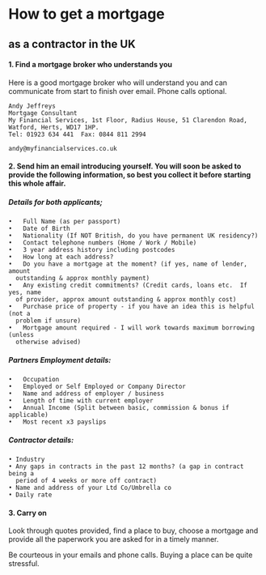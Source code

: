 # How to get a mortgage

## as a contractor in the UK

#### 1. Find a mortgage broker who understands you

  Here is a good mortgage broker who will understand you and can communicate from start to finish over email. Phone calls optional.

  ```
  Andy Jeffreys
  Mortgage Consultant
  My Financial Services, 1st Floor, Radius House, 51 Clarendon Road, Watford, Herts, WD17 1HP.
  Tel: 01923 634 441  Fax: 0844 811 2994

  andy@myfinancialservices.co.uk
  ```

#### 2. Send him an email introducing yourself. You will soon be asked to provide the following information, so best you collect it before starting this whole affair.

  ##### Details for both applicants;

    •	Full Name (as per passport)
    •	Date of Birth
    •	Nationality (If NOT British, do you have permanent UK residency?)
    •	Contact telephone numbers (Home / Work / Mobile)
    •	3 year address history including postcodes
    •	How long at each address?
    •	Do you have a mortgage at the moment? (if yes, name of lender, amount
      outstanding & approx monthly payment)
    •	Any existing credit commitments? (Credit cards, loans etc.  If yes, name
      of provider, approx amount outstanding & approx monthly cost)
    •	Purchase price of property - if you have an idea this is helpful (not a
      problem if unsure)
    •	Mortgage amount required - I will work towards maximum borrowing (unless
      otherwise advised)

  ##### Partners Employment details:

    •	Occupation
    •	Employed or Self Employed or Company Director
    •	Name and address of employer / business
    •	Length of time with current employer
    •	Annual Income (Split between basic, commission & bonus if applicable)
    •	Most recent x3 payslips

  ##### Contractor details:

    • Industry
    • Any gaps in contracts in the past 12 months? (a gap in contract being a
      period of 4 weeks or more off contract)
    • Name and address of your Ltd Co/Umbrella co
    • Daily rate

#### 3. Carry on

  Look through quotes provided, find a place to buy, choose a mortgage and provide all the paperwork you are asked for in a timely manner.

  Be courteous in your emails and phone calls. Buying a place can be quite stressful.
